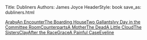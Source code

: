 Title: Dubliners
Authors: James Joyce
HeaderStyle: book
save_as: dubliners.html

[Araby](dubliners3.html)[An Encounter](dubliners2.html)[The Boarding House](dubliners7.html)[Two Gallants](dubliners6.html)[Ivy Day in the Committee Room](dubliners12.html)[Counterparts](dubliners9.html)[A Mother](dubliners13.html)[The Dead](dubliners15.html)[A Little Cloud](dubliners8.html)[The Sisters](dubliners1.html)[Clay](dubliners10.html)[After the Race](dubliners5.html)[Grace](dubliners14.html)[A Painful Case](dubliners11.html)[Eveline](dubliners4.html)


